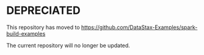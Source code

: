 # DEPRECIATED

This repository has moved to https://github.com/DataStax-Examples/spark-build-examples

The current repository will no longer be updated. 
